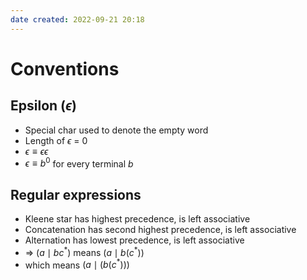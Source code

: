 ```yaml
---
date created: 2022-09-21 20:18
---
```


# Conventions

## Epsilon ($\epsilon$)

- Special char used to denote the empty word
- Length of $\epsilon$ = 0
- $\epsilon \equiv \epsilon \epsilon$
- $\epsilon \equiv b^0$ for every terminal $b$

## Regular expressions

- Kleene star has highest precedence, is left associative
- Concatenation has second highest precedence, is left associative
- Alternation has lowest precedence, is left associative
- => $(a \mid bc^*)$ means $(a \mid b(c^*))$
- which means $(a \mid (b(c^*)))$
